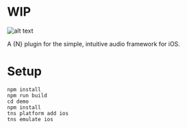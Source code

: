 # WIP

![alt text](http://i.imgur.com/ll5q68r.png "EZAudioLogo")

A {N} plugin for the simple, intuitive audio framework for iOS.

# Setup

```
npm install
npm run build
cd demo
npm install
tns platform add ios
tns emulate ios
```



